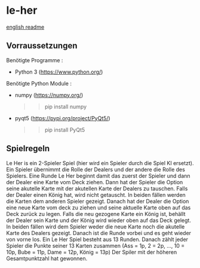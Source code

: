 # le-her

[english readme](README-EN.md)

## Vorraussetzungen

Benötigte Programme :
- Python 3 (https://www.python.org/)

Benötigte Python Module :
- numpy (https://numpy.org/)
    >> pip install numpy
- pyqt5 (https://pypi.org/project/PyQt5/)
    >> pip install PyQt5
    
## Spielregeln

Le Her is ein 2-Spieler Spiel (hier wird ein Spieler durch die Spiel KI ersetzt).
Ein Spieler übernimmt die Rolle der Dealers und der andere die Rolle des Spielers.
Eine Runde Le Her beginnt damit das zuerst der Spieler und dann der Dealer eine Karte vom Deck ziehen.
Dann hat der Spieler die Option seine akutelle Karte mit der akutellen Karte der Dealers zu tauschen.
Falls der Dealer einen König hat, wird nicht getauscht.
In beiden fällen werden die Karten dem anderen Spieler gezeigt.
Danach hat der Dealer die Option eine neue Karte vom deck zu ziehen und seine aktuelle Karte oben auf das Deck zurück zu legen.
Falls die neu gezogene Karte ein König ist, behällt der Dealer sein Karte und der König wird wieder oben auf das Deck gelegt.
In beiden fällen wird dem Spieler weder die neue Karte noch die akutelle Karte des Dealers gezeigt.
Danach ist die Runde vorbei und es geht wieder von vorne los.
Ein Le Her Spiel besteht aus 13 Runden.
Danach zählt jeder Spieler die Punkte seiner 13 Karten zusammen (Ass = 1p, 2 = 2p, ..., 10 = 10p, Bube = 11p, Dame = 12p, König = 13p)
Der Spiler mit der höheren Gesamtpunktzahl hat gewonnen.
